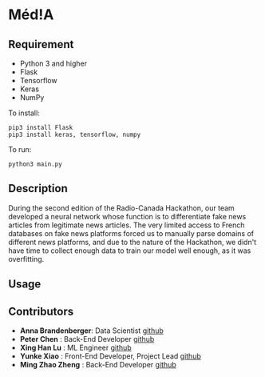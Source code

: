 # Méd!A

## Requirement
* Python 3 and higher
* Flask
* Tensorflow
* Keras
* NumPy

To install:
```
pip3 install Flask
pip3 install keras, tensorflow, numpy
```


To run:
```
python3 main.py
```

## Description
During the second edition of the Radio-Canada Hackathon, our team developed a neural network whose function is to
differentiate fake news articles from legitimate news articles. The very limited access to French databases on
fake news platforms forced us to manually parse domains of different news platforms, and due to the nature of the
Hackathon, we didn't have time to collect enough data to train our model well enough, as it was overfitting.

## Usage

## Contributors
* **Anna Brandenberger**: Data Scientist [github](https://github.com/abrandenberger)
* **Peter Chen** : Back-End Developer [github](https://github.com/mingo)
* **Xing Han Lu** : ML Engineer [github](https://github.com/xhlulu)
* **Yunke Xiao** : Front-End Developer, Project Lead [github](https://github.com/mingo)
* **Ming Zhao Zheng** : Back-End Developer [github](https://github.com/Mskycoder)

